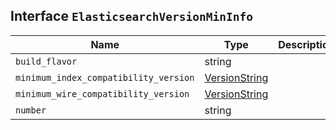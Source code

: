 ## Interface `ElasticsearchVersionMinInfo`

| Name | Type | Description |
| - | - | - |
| `build_flavor` | string | &nbsp; |
| `minimum_index_compatibility_version` | [VersionString](./VersionString.md) | &nbsp; |
| `minimum_wire_compatibility_version` | [VersionString](./VersionString.md) | &nbsp; |
| `number` | string | &nbsp; |
